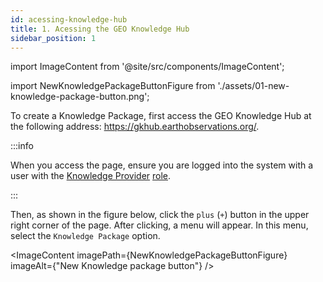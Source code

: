 ```yaml
---
id: acessing-knowledge-hub
title: 1. Acessing the GEO Knowledge Hub
sidebar_position: 1
---
```


import ImageContent from '@site/src/components/ImageContent';

import NewKnowledgePackageButtonFigure from './assets/01-new-knowledge-package-button.png';


To create a Knowledge Package, first access the GEO Knowledge Hub at the following address: https://gkhub.earthobservations.org/. 

:::info

When you access the page, ensure you are logged into the system with a user with the [Knowledge Provider](../../../concepts/user-roles.md#knowledge-provider) [role](../../../concepts/user-roles.md).

:::

Then, as shown in the figure below, click the `plus` (`+`) button in the upper right corner of the page. After clicking, a menu will appear. In this menu, select the `Knowledge Package` option.

<ImageContent
imagePath={NewKnowledgePackageButtonFigure}
imageAlt={"New Knowledge package button"}
/>
